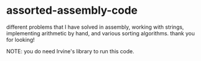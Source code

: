 # assorted-assembly-code

different problems that I have solved in assembly, working with strings, implementing arithmetic by hand, and various sorting algorithms. thank you for looking!

NOTE: you do need Irvine's library to run this code.
